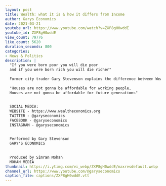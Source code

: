 ```yaml
---
layout: post
title: Wealth: what it is & how it differs from Income
author: Garys Economics
date: 2021-03-21
youtube_url: https://www.youtube.com/watch?v=ZXP8gH0wddE
youtube_id: ZXP8gH0wddE
view_count: 79776
like_count: 5620
duration_seconds: 800
categories:
- News & Politics
description: |
  "If you were born poor you will die poor
  and if you were born rich you will die richer"
  
  Former city trader Gary Stevenson explains the difference between Wealth & Income. He also explains why failing to tax wealth will lead to worsening inequality.
  
  "Houses are not gonna be affordable for working people,
  Houses are not gonna be affordable for future generations"
  
  
  SOCIAL MEDIA:
  WEBSITE - https://www.wealtheconomics.org
  TWITTER - @garyseconomics
  FACEBOOK - @garyseconomics
  INSTAGRAM - @garyseconomics
  
  
  Performed by Gary Stevenson
  GARY'S ECONOMICS
  
  
  Produced by Simran Mohan
  MOHAN MEDIA
thumbnail: https://i.ytimg.com/vi_webp/ZXP8gH0wddE/maxresdefault.webp
channel_url: https://www.youtube.com/@garyseconomics
caption_file: captions/ZXP8gH0wddE.vtt
---
```

